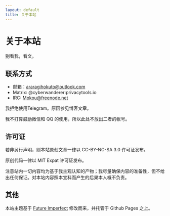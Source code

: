 ```yaml
---
layout: default
title: 关于本站
---
```


# 关于本站

别看我，看文。

## 联系方式

- 邮箱：<araragihokuto@outlook.com>
- Matrix: @cyberwanderer:privacytools.io
- IRC: Mokou@freenode.net

我拒绝使用Telegram。原因参见博客文章。

我不打算鼓励微信和 QQ 的使用，所以此处不放出二者的帐号。

## 许可证

若非另行声明，则本站原创文章一律以 CC-BY-NC-SA 3.0 许可证发布。

原创代码一律以 MIT Expat 许可证发布。

注意站内一切内容均为基于我主观认知的产物；我尽量确保内容的准备性，但不给出任何保证。对本站内容照本宣科而产生的后果本人概不负责。

## 其他

本站主题基于 [Future Imperfect](https://github.com/kaptn3/future-imperfect) 修改而来，并托管于 Github Pages 之上。